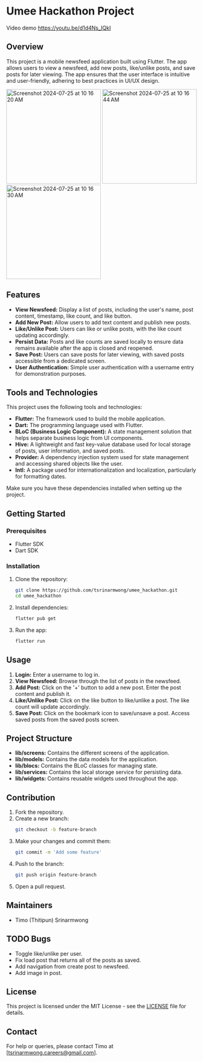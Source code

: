 # Umee Hackathon Project
Video demo https://youtu.be/d1d4Ns_IQkI

## Overview
This project is a mobile newsfeed application built using Flutter. The app allows users to view a newsfeed, add new posts, like/unlike posts, and save posts for later viewing. The app ensures that the user interface is intuitive and user-friendly, adhering to best practices in UI/UX design.

<img width="250" alt="Screenshot 2024-07-25 at 10 16 20 AM" src="https://github.com/user-attachments/assets/83d2582e-2cef-429c-a9f0-dfb22e6fc5b4">
<img width="250" alt="Screenshot 2024-07-25 at 10 16 44 AM" src="https://github.com/user-attachments/assets/0da05941-fce4-4a36-a196-caadb6692d7e">
<img width="250" alt="Screenshot 2024-07-25 at 10 16 30 AM" src="https://github.com/user-attachments/assets/b98b697a-e7cb-4a33-b655-65813bfba44d">

## Features
- **View Newsfeed:** Display a list of posts, including the user's name, post content, timestamp, like count, and like button.
- **Add New Post:** Allow users to add text content and publish new posts.
- **Like/Unlike Post:** Users can like or unlike posts, with the like count updating accordingly.
- **Persist Data:** Posts and like counts are saved locally to ensure data remains available after the app is closed and reopened.
- **Save Post:** Users can save posts for later viewing, with saved posts accessible from a dedicated screen.
- **User Authentication:** Simple user authentication with a username entry for demonstration purposes.

## Tools and Technologies
This project uses the following tools and technologies:

- **Flutter:** The framework used to build the mobile application.
- **Dart:** The programming language used with Flutter.
- **BLoC (Business Logic Component):** A state management solution that helps separate business logic from UI components.
- **Hive:** A lightweight and fast key-value database used for local storage of posts, user information, and saved posts.
- **Provider:** A dependency injection system used for state management and accessing shared objects like the user.
- **Intl:** A package used for internationalization and localization, particularly for formatting dates.

Make sure you have these dependencies installed when setting up the project.

## Getting Started
### Prerequisites
- Flutter SDK
- Dart SDK

### Installation
1. Clone the repository:
    ```bash
    git clone https://github.com/tsrinarmwong/umee_hackathon.git
    cd umee_hackathon
    ```
2. Install dependencies:
    ```bash
    flutter pub get
    ```
3. Run the app:
    ```bash
    flutter run
    ```

## Usage
1. **Login:** Enter a username to log in.
2. **View Newsfeed:** Browse through the list of posts in the newsfeed.
3. **Add Post:** Click on the '+' button to add a new post. Enter the post content and publish it.
4. **Like/Unlike Post:** Click on the like button to like/unlike a post. The like count will update accordingly.
5. **Save Post:** Click on the bookmark icon to save/unsave a post. Access saved posts from the saved posts screen.

## Project Structure
- **lib/screens:** Contains the different screens of the application.
- **lib/models:** Contains the data models for the application.
- **lib/blocs:** Contains the BLoC classes for managing state.
- **lib/services:** Contains the local storage service for persisting data.
- **lib/widgets:** Contains reusable widgets used throughout the app.

## Contribution
1. Fork the repository.
2. Create a new branch:
    ```bash
    git checkout -b feature-branch
    ```
3. Make your changes and commit them:
    ```bash
    git commit -m 'Add some feature'
    ```
4. Push to the branch:
    ```bash
    git push origin feature-branch
    ```
5. Open a pull request.

## Maintainers
- Timo (Thitipun) Srinarmwong

## TODO Bugs
- Toggle like/unlike per user.
- Fix load post that returns all of the posts as saved.
- Add navigation from create post to newsfeed.
- Add image in post.

## License
This project is licensed under the MIT License - see the [LICENSE](LICENSE) file for details.

## Contact
For help or queries, please contact Timo at [tsrinarmwong.careers@gmail.com].
